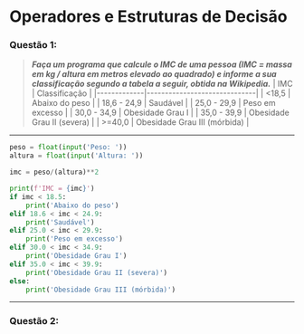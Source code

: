 # Operadores e Estruturas de Decisão

### **Questão 1:**
> **_Faça um programa que calcule o IMC de uma pessoa (IMC = massa em kg / altura em metros elevado ao quadrado) e 
> informe a sua classificação segundo a tabela a seguir, obtida na Wikipedia._**
> |     IMC     |         Classificação        |
> |-------------|------------------------------|
> |    <18,5    |        Abaixo do peso        |
> | 18,6 - 24,9 |           Saudável           |
> | 25,0 - 29,9 |        Peso em excesso       |
> | 30,0 - 34,9 |       Obesidade Grau I       |
> | 35,0 - 39,9 |  Obesidade Grau II (severa)  |
> |    >=40,0   | Obesidade Grau III (mórbida) |

---
```python
peso = float(input('Peso: '))
altura = float(input('Altura: '))

imc = peso/(altura)**2

print(f'IMC = {imc}')
if imc < 18.5:
    print('Abaixo do peso')
elif 18.6 < imc < 24.9:
    print('Saudável')
elif 25.0 < imc < 29.9:
    print('Peso em excesso')
elif 30.0 < imc < 34.9:
    print('Obesidade Grau I')
elif 35.0 < imc < 39.9:
    print('Obesidade Grau II (severa)')
else:
    print('Obesidade Grau III (mórbida)')
```
---

### **Questão 2:**

